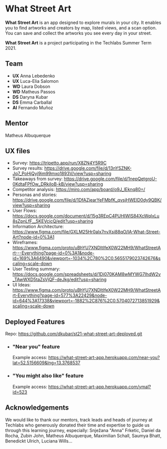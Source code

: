 # What Street Art

**What Street Art** is an app designed to explore murals in your city. It enables you to find artworks and creators by map, listed views, and a scan option. You can save and collect the artworks you see every day in your street.

**What Street Art** is a project participating in the Techlabs Summer Term 2021.

## Team
* **UX** Anna Lebedenko
* **UX** Luca-Elia Salomon
* **WD** Laura Dobson
* **WD** Matheus Passos
* **DS** Daryna Kubar
* **DS** Emma Carballal
* **AI** Fernando Muñoz

## Mentor
Matheus Albuquerque

## UX files
* Survey: https://tripetto.app/run/X8ZN4Y5R9C
* Survey results: https://drive.google.com/file/d/13nYSZNK-Jq7_PoHjQyj9im99mxo1893V/view?usp=sharing
* Takeaways from survey: https://drive.google.com/file/d/1nepQetgroU-0KdtaFPfOw_DRkiIoB-kB/view?usp=sharing
* Competitor analysis: https://miro.com/app/board/o9J_lEknq80=/
* Personas and stories: https://drive.google.com/file/d/1DfAZjearYeFMbfK_qvsjHWEID0dy9QBK/view?usp=sharing
* User Flows: https://docs.google.com/document/d/15g3REpC4PUHIWIS84XcWqIxLu8sZpnLfF__5KEVcicQ/edit?usp=sharing
* Information Architecture: https://www.figma.com/file/GXLM25Hr0alx7nvXsi88qO/IA-What-Street-Art?node-id=0%3A1
* Wireframes: https://www.figma.com/proto/uBhYU7XNDItIfeX0W22MH9/WhatStreetArt---Everything?page-id=0%3A1&node-id=169%3A6490&viewport=-1034%2C780%2C0.5655179023742676&scaling=scale-down
* User Testing summary: https://docs.google.com/spreadsheets/d/1Di070KAM8wMYWG7IhdW2v_TAwWXD5taZsVjQF-deJkg/edit?usp=sharing
* UI Ideas: https://www.figma.com/proto/uBhYU7XNDItIfeX0W22MH9/WhatStreetArt-Everything?page-id=577%3A22429&node-id=644%3A17338&viewport=-1882%2C876%2C0.5704072713851929&scaling=scale-down

## Deployed Features
Repo: https://github.com/dkubar/st21-what-street-art-deployed.git
* ### "Near you" feature 
    Example access: https://what-street-art-app.herokuapp.com/near-you?lat=52.5156609&lng=13.3768537
* ### "You might also like" feature 
    Example access: https://what-street-art-app.herokuapp.com/ymal?id=523

## Acknowledgements
We would like to thank our mentors, track leads and heads of journey at Techlabs who generously donated their time and expertise to guide us through this learning journey, especially:
Snježana "Anna" Frketic, Daniel da Rocha, Zubin John, Matheus Albuquerque, Maximilian Schall, Saumya Bhatt, Benedickt Ulrich, Luciana Wills... 
